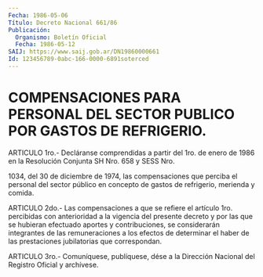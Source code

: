 ```yaml
---
Fecha: 1986-05-06
Título: Decreto Nacional 661/86
Publicación:
  Organismo: Boletín Oficial
  Fecha: 1986-05-12
SAIJ: https://www.saij.gob.ar/DN19860000661
Id: 123456789-0abc-166-0000-6891soterced
---
```

# COMPENSACIONES PARA PERSONAL DEL SECTOR PUBLICO POR GASTOS DE REFRIGERIO.

<a id="1"></a>
ARTICULO  1ro.-  Decláranse  comprendidas a partir del 1ro. de enero de 1986 en la Resolución Conjunta  SH  Nro.  658  y SESS Nro.

1034,  del 30 de diciembre de 1974, las compensaciones que  perciba el personal del sector público en concepto de gastos de refrigerio, merienda y comida.

<a id="2"></a>
ARTICULO 2do.- Las compensaciones a que se refiere el artículo 1ro.  percibidas  con  anterioridad  a  la  vigencia  del  presente decreto y por las que se hubieran efectuado aportes y contribuciones,  se  considerarán integrantes de las remuneraciones a  los  efectos  de  determinar    el  haber  de  las  prestaciones jubilatorias que correspondan.

<a id="3"></a>
ARTICULO  3ro.-  Comuníquese,  publíquese, dése a la Dirección Nacional del Registro Oficial y archívese.